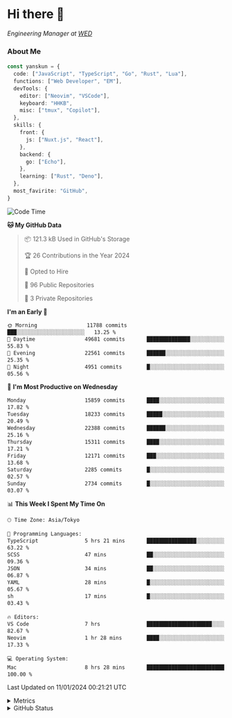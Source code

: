 # Hi there&nbsp;:wave:

<!-- ![Alt text](https://spotify-recently-played-readme.vercel.app/api?user=31kynbuubkiu3r4qh4hjuaglhfay) -->

_Engineering Manager at [WED](https://github.com/wedinc)_

### About Me

```ts
const yanskun = {
  code: ["JavaScript", "TypeScript", "Go", "Rust", "Lua"],
  functions: ["Web Developer", "EM"],
  devTools: {
    editor: ["Neovim", "VSCode"],
    keyboard: "HHKB",
    misc: ["tmux", "Copilot"],
  },
  skills: {
    front: {
      js: ["Nuxt.js", "React"],
    },
    backend: {
      go: ["Echo"],
    },
    learning: ["Rust", "Deno"],
  },
  most_favirite: "GitHub",
}
```

<!--START_SECTION:waka-->
![Code Time](http://img.shields.io/badge/Code%20Time-642%20hrs%2024%20mins-blue)

**🐱 My GitHub Data** 

> 📦 121.3 kB Used in GitHub's Storage 
 > 
> 🏆 26 Contributions in the Year 2024
 > 
> 💼 Opted to Hire
 > 
> 📜 96 Public Repositories 
 > 
> 🔑 3 Private Repositories 
 > 
**I'm an Early 🐤** 

```text
🌞 Morning                11788 commits       ███░░░░░░░░░░░░░░░░░░░░░░   13.25 % 
🌆 Daytime                49681 commits       ██████████████░░░░░░░░░░░   55.83 % 
🌃 Evening                22561 commits       ██████░░░░░░░░░░░░░░░░░░░   25.35 % 
🌙 Night                  4951 commits        █░░░░░░░░░░░░░░░░░░░░░░░░   05.56 % 
```
📅 **I'm Most Productive on Wednesday** 

```text
Monday                   15859 commits       ████░░░░░░░░░░░░░░░░░░░░░   17.82 % 
Tuesday                  18233 commits       █████░░░░░░░░░░░░░░░░░░░░   20.49 % 
Wednesday                22388 commits       ██████░░░░░░░░░░░░░░░░░░░   25.16 % 
Thursday                 15311 commits       ████░░░░░░░░░░░░░░░░░░░░░   17.21 % 
Friday                   12171 commits       ███░░░░░░░░░░░░░░░░░░░░░░   13.68 % 
Saturday                 2285 commits        █░░░░░░░░░░░░░░░░░░░░░░░░   02.57 % 
Sunday                   2734 commits        █░░░░░░░░░░░░░░░░░░░░░░░░   03.07 % 
```


📊 **This Week I Spent My Time On** 

```text
🕑︎ Time Zone: Asia/Tokyo

💬 Programming Languages: 
TypeScript               5 hrs 21 mins       ████████████████░░░░░░░░░   63.22 % 
SCSS                     47 mins             ██░░░░░░░░░░░░░░░░░░░░░░░   09.36 % 
JSON                     34 mins             ██░░░░░░░░░░░░░░░░░░░░░░░   06.87 % 
YAML                     28 mins             █░░░░░░░░░░░░░░░░░░░░░░░░   05.67 % 
sh                       17 mins             █░░░░░░░░░░░░░░░░░░░░░░░░   03.43 % 

🔥 Editors: 
VS Code                  7 hrs               █████████████████████░░░░   82.67 % 
Neovim                   1 hr 28 mins        ████░░░░░░░░░░░░░░░░░░░░░   17.33 % 

💻 Operating System: 
Mac                      8 hrs 28 mins       █████████████████████████   100.00 % 
```


 Last Updated on 11/01/2024 00:21:21 UTC
<!--END_SECTION:waka-->

<details>
  <summary>Metrics</summary>
  <img src="https://github.com/yanskun/yanskun/blob/main/github-metrics.svg" alt="Metrics">
</details>

<details>
  <summary>GitHub Status</summary>
  <picture>
    <source media="(prefers-color-scheme: dark)" srcset="https://raw.githubusercontent.com/yanskun/yanskun/master/profile-summary-card-output/nord_dark/0-profile-details.svg">
   <img src="https://raw.githubusercontent.com/yanskun/yanskun/master/profile-summary-card-output/default/0-profile-details.svg">
  </picture>
  <br>
  <picture>
    <source media="(prefers-color-scheme: dark)" srcset="https://raw.githubusercontent.com/yanskun/yanskun/master/profile-summary-card-output/nord_dark/1-repos-per-language.svg">
   <img src="https://raw.githubusercontent.com/yanskun/yanskun/master/profile-summary-card-output/default/1-repos-per-language.svg">
  </picture>
  <picture>
    <source media="(prefers-color-scheme: dark)" srcset="https://raw.githubusercontent.com/yanskun/yanskun/master/profile-summary-card-output/nord_dark/2-most-commit-language.svg">
   <img src="https://raw.githubusercontent.com/yanskun/yanskun/master/profile-summary-card-output/default/2-most-commit-language.svg">
  </picture>
  <br>
  <picture>
    <source media="(prefers-color-scheme: dark)" srcset="https://raw.githubusercontent.com/yanskun/yanskun/master/profile-summary-card-output/nord_dark/3-stats.svg">
   <img src="https://raw.githubusercontent.com/yanskun/yanskun/master/profile-summary-card-output/default/3-stats.svg">
  </picture>
  <picture>
    <source media="(prefers-color-scheme: dark)" srcset="https://raw.githubusercontent.com/yanskun/yanskun/master/profile-summary-card-output/nord_dark/4-productive-time.svg">
   <img src="https://raw.githubusercontent.com/yanskun/yanskun/master/profile-summary-card-output/default/4-productive-time.svg">
  </picture>
</details>
